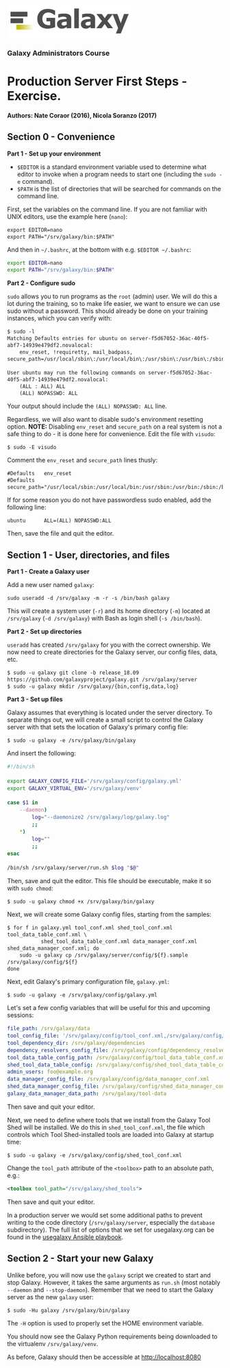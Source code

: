 ![galaxy logo](../../docs/shared-images/galaxy_logo_25percent_transparent.png)

### Galaxy Administrators Course

# Production Server First Steps - Exercise.

#### Authors: Nate Coraor (2016), Nicola Soranzo (2017)

## Section 0 - Convenience

**Part 1 - Set up your environment**

- `$EDITOR` is a standard environment variable used to determine what editor to invoke when a program needs to start one (including the `sudo -e` command).
- `$PATH` is the list of directories that will be searched for commands on the command line.

First, set the variables on the command line. If you are not familiar with UNIX editors, use the example here (`nano`):

```console
export EDITOR=nano
export PATH="/srv/galaxy/bin:$PATH"
```

And then in `~/.bashrc`, at the bottom with e.g. `$EDITOR ~/.bashrc`:

```sh
export EDITOR=nano
export PATH="/srv/galaxy/bin:$PATH"
```

**Part 2 - Configure sudo**

`sudo` allows you to run programs as the `root` (admin) user. We will do this a lot during the training, so to make life easier, we want to ensure we can use sudo without a password. This should already be done on your training instances, which you can verify with:

```console
$ sudo -l
Matching Defaults entries for ubuntu on server-f5d67052-36ac-40f5-abf7-14939e479df2.novalocal:
    env_reset, !requiretty, mail_badpass, secure_path=/usr/local/sbin\:/usr/local/bin\:/usr/sbin\:/usr/bin\:/sbin\:/bin\:/snap/bin

User ubuntu may run the following commands on server-f5d67052-36ac-40f5-abf7-14939e479df2.novalocal:
    (ALL : ALL) ALL
    (ALL) NOPASSWD: ALL
```

Your output should include the `(ALL) NOPASSWD: ALL` line.

Regardless, we will also want to disable sudo's environment resetting option. **NOTE:** Disabling `env_reset` and `secure_path` on a real system is not a safe thing to do - it is done here for convenience. Edit the file with `visudo`:

```console
$ sudo -E visudo
```

Comment the `env_reset` and `secure_path` lines thusly:

```
#Defaults   env_reset
#Defaults   secure_path="/usr/local/sbin:/usr/local/bin:/usr/sbin:/usr/bin:/sbin:/bin:/snap/bin"
```

If for some reason you do not have passwordless sudo enabled, add the following line:

```
ubuntu      ALL=(ALL) NOPASSWD:ALL
```

Then, save the file and quit the editor.

## Section 1 - User, directories, and files

**Part 1 - Create a Galaxy user**

Add a new user named `galaxy`:

```console
sudo useradd -d /srv/galaxy -m -r -s /bin/bash galaxy
```

This will create a system user (`-r`) and its home directory (`-m`) located at `/srv/galaxy` (`-d /srv/galaxy`) with Bash as login shell (`-s /bin/bash`).

**Part 2 - Set up directories**

`useradd` has created `/srv/galaxy` for you with the correct ownership. We now need to create directories for the Galaxy server, our config files, data, etc.

```console
$ sudo -u galaxy git clone -b release_18.09 https://github.com/galaxyproject/galaxy.git /srv/galaxy/server
$ sudo -u galaxy mkdir /srv/galaxy/{bin,config,data,log}
```

**Part 3 - Set up files**

Galaxy assumes that everything is located under the server directory. To separate things out, we will create a small script to control the Galaxy server with that sets the location of Galaxy's primary config file:

```console
$ sudo -u galaxy -e /srv/galaxy/bin/galaxy
```

And insert the following:

```sh
#!/bin/sh

export GALAXY_CONFIG_FILE='/srv/galaxy/config/galaxy.yml'
export GALAXY_VIRTUAL_ENV='/srv/galaxy/venv'

case $1 in
    --daemon)
        log="--daemonize2 /srv/galaxy/log/galaxy.log"
        ;;
    *)
        log=""
        ;;
esac

/bin/sh /srv/galaxy/server/run.sh $log "$@"
```

Then, save and quit the editor. This file should be executable, make it so with `sudo chmod`:

```console
$ sudo -u galaxy chmod +x /srv/galaxy/bin/galaxy
```

Next, we will create some Galaxy config files, starting from the samples:

```console
$ for f in galaxy.yml tool_conf.xml shed_tool_conf.xml tool_data_table_conf.xml \
           shed_tool_data_table_conf.xml data_manager_conf.xml shed_data_manager_conf.xml; do
    sudo -u galaxy cp /srv/galaxy/server/config/${f}.sample /srv/galaxy/config/${f}
done
```

Next, edit Galaxy's primary configuration file, `galaxy.yml`:

```console
$ sudo -u galaxy -e /srv/galaxy/config/galaxy.yml
```

Let's set a few config variables that will be useful for this and upcoming sessions:

```yaml
file_path: /srv/galaxy/data
tool_config_file: '/srv/galaxy/config/tool_conf.xml,/srv/galaxy/config/shed_tool_conf.xml'
tool_dependency_dir: /srv/galaxy/dependencies
dependency_resolvers_config_file: /srv/galaxy/config/dependency_resolvers_conf.xml
tool_data_table_config_path: /srv/galaxy/config/tool_data_table_conf.xml
shed_tool_data_table_config: /srv/galaxy/config/shed_tool_data_table_conf.xml
admin_users: foo@example.org
data_manager_config_file: /srv/galaxy/config/data_manager_conf.xml
shed_data_manager_config_file: /srv/galaxy/config/shed_data_manager_conf.xml
galaxy_data_manager_data_path: /srv/galaxy/tool-data
```

Then save and quit your editor.

Next, we need to define where tools that we install from the Galaxy Tool Shed will be installed. We do this in `shed_tool_conf.xml`, the file which controls which Tool Shed-installed tools are loaded into Galaxy at startup time:

```console
$ sudo -u galaxy -e /srv/galaxy/config/shed_tool_conf.xml
```

Change the `tool_path` attribute of the `<toolbox>` path to an absolute path, e.g.:

```xml
<toolbox tool_path="/srv/galaxy/shed_tools">
```

Then save and quit your editor.

In a production server we would set some additional paths to prevent writing to the code directory (`/srv/galaxy/server`, especially the `database` subdirectory). The full list of options that we set for usegalaxy.org can be found in the [usegalaxy Ansible playbook](https://github.com/galaxyproject/usegalaxy-playbook/blob/master/env/main/group_vars/galaxyservers/vars.yml).

## Section 2 - Start your new Galaxy

Unlike before, you will now use the `galaxy` script we created to start and stop Galaxy. However, it takes the same arguments as `run.sh` (most notably `--daemon` and `--stop-daemon`). Remember that we need to start the Galaxy server as the new `galaxy` user:

```console
$ sudo -Hu galaxy /srv/galaxy/bin/galaxy
```

The `-H` option is used to properly set the HOME environment variable.

You should now see the Galaxy Python requirements being downloaded to the virtualenv `/srv/galaxy/venv`.

As before, Galaxy should then be accessible at [http://localhost:8080](http://localhost:8080)
